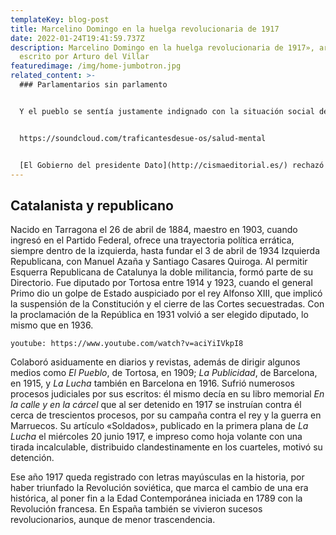 ```yaml
---
templateKey: blog-post
title: Marcelino Domingo en la huelga revolucionaria de 1917
date: 2022-01-24T19:41:59.737Z
description: Marcelino Domingo en la huelga revolucionaria de 1917», artículo
  escrito por Arturo del Villar
featuredimage: /img/home-jumbotron.jpg
related_content: >-
  ### Parlamentarios sin parlamento


  Y el pueblo se sentía justamente indignado con la situación social del reino. Al empezar julio de 1917 las Cortes se hallaban cerradas, suspendidas las teóricas garantías constitucionales, y vigente una férrea censura de prensa. El jueves día 5 se reunió en el Ayuntamiento de Barcelona una asamblea de parlamentarios catalanes, diputados y senadores, que aprobó exigir al Gobierno de Madrid la inmediata convocatoria de Cortes Constituyentes. De no aceptarlo se celebraría una asamblea extraordinaria el jueves 19.


  https://soundcloud.com/traficantesdesue-os/salud-mental


  [El Gobierno del presidente Dato](http://cismaeditorial.es/) rechazó la propuesta, y advirtió que de celebrarse la reunión el día 19 sería un acto sedicioso castigado en el Código Penal. Sin miedo a la amenaza, ese día trataron de entrar en el Ayuntamiento 46 parlamentarios presentes, pero la Guardia Civil se lo impidió y les obligó a marcharse. Al día siguiente el pleno del Ayuntamiento y la Diputación elevaron sendas protestas por la suspensión del acto, pero al comenzar el día 19 una huelga de ferroviarios y tranvías eléctricos en Valencia, el tema de la Asamblea quedó pospuesto.
---
```

## Catalanista y republicano

Nacido en Tarragona el 26 de abril de 1884, maestro en 1903, cuando ingresó en el Partido Federal, ofrece una trayectoria política errática, siempre dentro de la izquierda, hasta fundar el 3 de abril de 1934 Izquierda Republicana, con Manuel Azaña y Santiago Casares Quiroga. Al permitir Esquerra Republicana de Catalunya la doble militancia, formó parte de su Directorio. Fue diputado por Tortosa entre 1914 y 1923, cuando el general Primo dio un golpe de Estado auspiciado por el rey Alfonso XIII, que implicó la suspensión de la Constitución y el cierre de las Cortes secuestradas. Con la proclamación de la República en 1931 volvió a ser elegido diputado, lo mismo que en 1936.

`youtube: https://www.youtube.com/watch?v=aciYiIVkpI8`

Colaboró asiduamente en diarios y revistas, además de dirigir algunos medios como *El Pueblo*, de Tortosa, en 1909; *La Publicidad*, de Barcelona, en 1915, y *La Lucha* también en Barcelona en 1916. Sufrió numerosos procesos judiciales por sus escritos: él mismo decía en su libro memorial *En la calle y en la cárcel* que al ser detenido en 1917 se instruían contra él cerca de trescientos procesos, por su campaña contra el rey y la guerra en Marruecos. Su artículo «Soldados», publicado en la primera plana de *La Lucha* el miércoles 20 junio 1917, e impreso como hoja volante con una tirada incalculable, distribuido clandestinamente en los cuarteles, motivó su detención.

Ese año 1917 queda registrado con letras mayúsculas en la historia, por haber triunfado la Revolución soviética, que marca el cambio de una era histórica, al poner fin a la Edad Contemporánea iniciada en 1789 con la Revolución francesa. En España también se vivieron sucesos revolucionarios, aunque de menor trascendencia.
